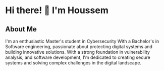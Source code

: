 # Hi there! 👋 I'm Houssem

## About Me
I'm an enthusiastic Master's student in Cybersecurity With a Bachelor's in Software engineering, passionate about protecting digital systems and building innovative solutions. With a strong foundation in  vulnerability analysis, and software development, I'm dedicated to creating secure systems and solving complex challenges in the digital landscape.

  


